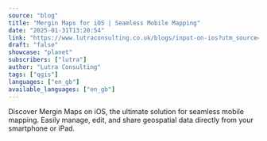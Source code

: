 ```yaml
---
source: "blog"
title: "Mergin Maps for iOS | Seamless Mobile Mapping"
date: "2025-01-31T13:20:54"
link: "https://www.lutraconsulting.co.uk/blogs/input-on-ios?utm_source=qgis"
draft: "false"
showcase: "planet"
subscribers: ["lutra"]
author: "Lutra Consulting"
tags: ["qgis"]
languages: ["en_gb"]
available_languages: ["en_gb"]
---
```


Discover Mergin Maps on iOS, the ultimate solution for seamless mobile mapping. Easily manage, edit, and share geospatial data directly from your smartphone or iPad.

